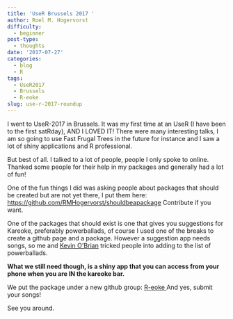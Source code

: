 ```yaml
---
title: 'UseR Brussels 2017 '
author: Roel M. Hogervorst
difficulty:
  - beginner
post-type:
  - thoughts
date: '2017-07-27'
categories:
  - blog
  - R
tags:
  - UseR2017
  - Brussels
  - R-eoke
slug: use-r-2017-roundup
---
```


I went to UseR-2017 in Brussels. It was my first time at an UseR (I have been to the first satRday), AND I LOVED IT!
There were many interesting talks, I am so going to use Fast Frugal Trees in the future for instance 
and I saw a lot of shiny applications and R professional.

But best of all. I talked to a lot of people, people I only spoke to online. 
Thanked some people for their help in my packages and generally had a lot of fun!

One of the fun things I did was asking people about packages that should be created but 
are not yet there, I put them here:  <https://github.com/RMHogervorst/shouldbeapackage> Contribute if you want. 

One of the packages that should exist is one that gives you suggestions for Kareoke, preferably powerballads, 
of course I used one of the breaks to create a github page and a package. However a suggestion app needs songs, so 
me and [Kevin O'Brian](https://twitter.com/kobriendublin) tricked people into adding to the list of powerballads. 

**What we still need though, is a shiny app that you can access from your phone when you are IN the kareoke bar.** 

We put the package under a new github group: [R-eoke ](https://github.com/Reoke/powrballad) 
And yes, submit your songs! 

See you around. 
